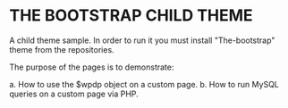 THE BOOTSTRAP CHILD THEME
=========================

A child theme sample. 
In order to run it you must install "The-bootstrap" theme from the repositories.

The purpose of the pages is to demonstrate:

a. How to use the $wpdp object on a custom page.
b. How to run MySQL queries on a custom page via PHP.
